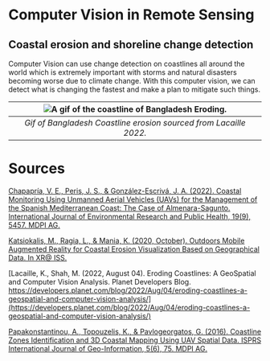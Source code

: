 # Computer Vision in Remote Sensing
## Coastal erosion and shoreline change detection

Computer Vision can use change detection on coastlines all around the world which is extremely important with storms and natural disasters becoming worse due to climate change. With this computer vision, we can detect what is changing the fastest and make a plan to mitigate such things.

| ![A gif of the coastline of Bangladesh Eroding.](https://developers.planet.com/blog/2022/Aug/04/eroding-coastlines-a-geospatial-and-computer-vision-analysis/images/20220804/Bangladesh-land-loss-animation.gif "Bangladesh Erosion") |
|:--:|
| *Gif of Bangladesh Coastline erosion sourced from Lacaille 2022.* |



# Sources
[Chapapría, V. E., Peris, J. S., & González-Escrivá, J. A. (2022). Coastal Monitoring Using Unmanned Aerial Vehicles (UAVs) for the Management of the Spanish Mediterranean Coast: The Case of Almenara-Sagunto. International Journal of Environmental Research and Public Health, 19(9), 5457. MDPI AG.](https://www.mdpi.com/1660-4601/19/9/5457)


[Katsiokalis, M., Ragia, L., & Mania, K. (2020, October). Outdoors Mobile Augmented Reality for Coastal Erosion Visualization Based on Geographical Data. In XR@ ISS.](http://surreal.tuc.gr/wp-content/uploads/2022/06/Outdoors-Mobile-Augmented-Reality-for-Coastal-Erosion.pdf)


[Lacaille, K., Shah, M. (2022, August 04). Eroding Coastlines: A GeoSpatial and Computer Vision Analysis. Planet Developers Blog. https://developers.planet.com/blog/2022/Aug/04/eroding-coastlines-a-geospatial-and-computer-vision-analysis/](https://developers.planet.com/blog/2022/Aug/04/eroding-coastlines-a-geospatial-and-computer-vision-analysis/)


[Papakonstantinou, A., Topouzelis, K., & Pavlogeorgatos, G. (2016). Coastline Zones Identification and 3D Coastal Mapping Using UAV Spatial Data. ISPRS International Journal of Geo-Information, 5(6), 75. MDPI AG.](https://www.mdpi.com/2220-9964/5/6/75)


